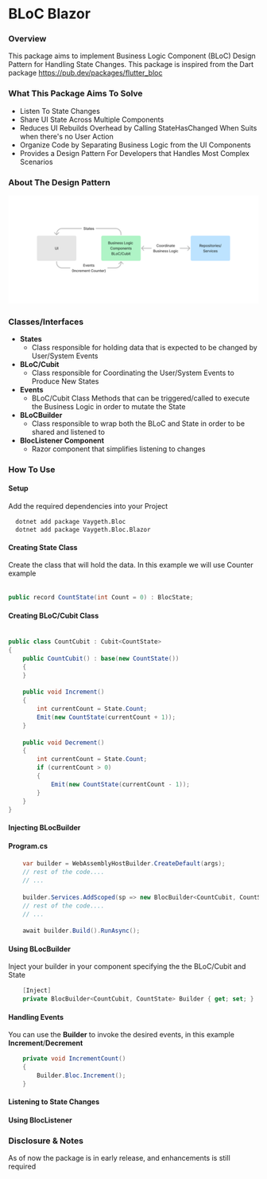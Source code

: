 # BLoC Blazor

### Overview

This package aims to implement Business Logic Component (BLoC) Design Pattern for Handling State Changes. This package
is inspired from the Dart package https://pub.dev/packages/flutter_bloc

### What This Package Aims To Solve

* Listen To State Changes
* Share UI State Across Multiple Components
* Reduces UI Rebuilds Overhead by Calling StateHasChanged When Suits when there's no User Action
* Organize Code by Separating Business Logic from the UI Components
* Provides a Design Pattern For Developers that Handles Most Complex Scenarios

### About The Design Pattern

![](Bloc.Blazor.Example/Architecture.png)

### Classes/Interfaces

* **States**
    * Class responsible for holding data that is expected to be changed by User/System Events
* **BLoC/Cubit**
    * Class responsible for Coordinating the User/System Events to Produce New States
* **Events**
    * BLoC/Cubit Class Methods that can be triggered/called to execute the Business Logic in order to mutate the State
* **BLoCBuilder**
    * Class responsible to wrap both the BLoC and State in order to be shared and listened to
* **BlocListener Component**
    * Razor component that simplifies listening to changes

### How To Use

#### Setup
Add the required dependencies into your Project
```
  dotnet add package Vaygeth.Bloc
  dotnet add package Vaygeth.Bloc.Blazor
```

#### Creating State Class
Create the class that will hold the data. In this example we will use Counter example
```csharp

public record CountState(int Count = 0) : BlocState;

```

#### Creating BLoC/Cubit Class

```csharp

public class CountCubit : Cubit<CountState>
{
    public CountCubit() : base(new CountState())
    {
    }

    public void Increment()
    {
        int currentCount = State.Count;
        Emit(new CountState(currentCount + 1));
    }

    public void Decrement()
    {
        int currentCount = State.Count;
        if (currentCount > 0)
        {
            Emit(new CountState(currentCount - 1));
        }
    }
}

```

#### Injecting BLocBuilder

#### Program.cs
```csharp
    var builder = WebAssemblyHostBuilder.CreateDefault(args);
    // rest of the code....
    // ...

    builder.Services.AddScoped(sp => new BlocBuilder<CountCubit, CountState>(new CountCubit()));
    // rest of the code....
    // ...

    await builder.Build().RunAsync();
```

#### Using BLocBuilder
Inject your builder in your component specifying the the BLoC/Cubit and State

```csharp
    [Inject]
    private BlocBuilder<CountCubit, CountState> Builder { get; set; }
```

#### Handling Events
You can use the **Builder** to invoke the desired events, in this example **Increment**/**Decrement**

```csharp
    private void IncrementCount()
    {
        Builder.Bloc.Increment();
    }
```

#### Listening to State Changes


#### Using BlocListener

### Disclosure & Notes

As of now the package is in early release, and enhancements is still required



